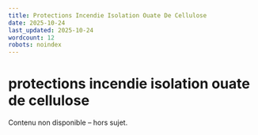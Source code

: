 ```yaml
---
title: Protections Incendie Isolation Ouate De Cellulose
date: 2025-10-24
last_updated: 2025-10-24
wordcount: 12
robots: noindex
---
```


# protections incendie isolation ouate de cellulose

Contenu non disponible – hors sujet.